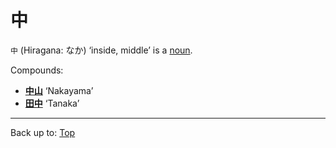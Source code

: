 # 中

`中` (Hiragana: なか) ‘inside, middle’ is a [noun](../../desc/nouns.md).

Compounds:
- **[中山](nakayama.md)** ‘Nakayama’
- **[田中](../../t/ta.tanaka.md)** ‘Tanaka’

----

Back up to: [Top](../../../index.md)
